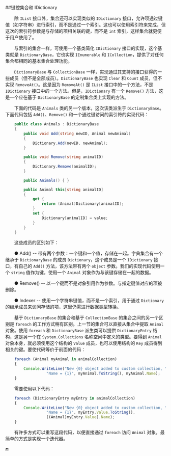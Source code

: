 ##键控集合和 IDictionary

&emsp;&emsp;除 `IList` 接口外，集合还可以实现类似的 `IDictionary` 接口，允许项通过键值（如字符串）进行索引，而不是通过一个索引。这也可以使用索引符来完成，但这次的索引符参数是与存储的项相关联的键，而不是 `int` 索引，这样集合就更便于用户使用了。

&emsp;&emsp;与索引的集合一样，可使用一个基类简化 `IDictionary` 接口的实现，这个基类就是 `DictionaryBase`，它也实现 `IEnumerable` 和 `ICollection`，提供了对任何集合都相同的基本集合处理功能。

&emsp;&emsp;`DictionaryBase` 与 `CollectionBase` 一样，实现通过其支持的接口获得的一些成员（但不是全部成员）。`DictionaryBase` 也实现 `Clear` 和 `Count` 成员，但不实现 `RemoveAt()`。这是因为 `RemoveAt()` 是 `IList` 接口中的一个方法，不是 `IDictionary` 接口中的一个方法。但是，`IDictionary` 有一个 `Remove()` 方法，这是一个应在基于 `DictionaryBase` 的定制集合类上实现的方法。


&emsp;&emsp;下面的代码是 `Animals` 类的另一个版本，这次该类派生于 `DictionaryBase`。下面代码包括  `Add()`、`Remove()` 和一个通过键访问的索引符的实现代码：

```csharp
	public class Animals : DictionaryBase
	{
		public void Add(string newID, Animal newAnimal)
		{
			Dictionary.Add(newID, newAnimal);
		}

		public void Remove(string animalID)
		{
			Dictionary.Remove(animalID);
		}

		public Animals() { }

		public Animal this[string animalID]
		{
			get {
				return (Animal)Dictionary[animalID];
			}
			set {
				Dictionary[animalID] = value;
			}
		}
	}
```


&emsp;&emsp;这些成员的区别如下：

&emsp;&emsp;● Add() -- 带有两个参数：一个键和一个值，存储在一起。字典集合有一个继承于 `DictionaryBase` 的成员 `Dictionary`，这个成员是一个 `IDictionary` 接口，有自己的 `Add()` 方法，该方法带有两个 `object` 参数。我们的实现代码使用一个 `string` 值作为键，使用一个 `Animal` 对象作为与该键存储在一起的数据。

&emsp;&emsp;● Remove() -- 以一个键而不是对象引用作为参数。与指定键值对应的项被删除。

&emsp;&emsp;● Indexer -- 使用一个字符串键值，而不是一个索引，用于通过 `Dictionary` 的继承成员来访问存储的项，这里仍需进行数据类型转换。


&emsp;&emsp;基于 `DictionaryBase` 的集合和基于 `CollectionBase` 的集合之间的另一个区别是 `foreach` 的工作方式稍有区别。上一节的集合可以直接从集合中提取 `Animal` 对象。使用 `foreach` 和 `DictionaryBase` 派生类可以提供 `DictionaryEntry` 结构，这是另一个在 `System.Collections` 名称空间中定义的类型。要得到 `Animal` 对象本身，就必须使用这个结构的 `Value` 成员，也可以使用结构的 `Key` 成员得到相关的键。要使代码等价于前面的代码：

```javascript
	foreach (Animal myAnimal in animalCollection)
	{
		Console.WriteLine("New {0} object added to custom collection, " + 
				  "Name = {1}", myAnimal.ToString(), myAnimal.Name);
	}
```

&emsp;&emsp;需要使用以下代码：

```javascript
	foreach (DictionaryEntry myEntry in animalCollection)
	{
		Console.WriteLine("New {0} object added to custom collection, " + 
				  "Name = {1}", myEntry.Value.ToString(),
				  ((Animal)myEntry.Value).Name);
	}
```


&emsp;&emsp;有许多方式可以重写这段代码，以便直接通过 `foreach` 访问 `Animal` 对象，最简单的方式是实现一个迭代器。




























🔚